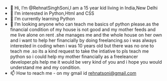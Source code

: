 - 👋 Hi, I’m @RehnatSinghSoni,I am a 15 year kid living in India,New Delhi
- 👀 I’m interested in Python,Html and CSS
- 🌱 I’m currently learning Python
- 💞️ I’m looking anyone who can teach me basics of python please.as the financial condition of my house is not good and my mother feeds and me live alone on rent .she manages me and the whole house on her own and i want to help her financially by doing freelancing.so i was always interested in coding when i was 10 years old but there was no one to teach me .so its a kind request to take the intiative to pls teach me python so i could help my mother financially as a freeleancer developer.pls help me it would be very kind of you and i hope you would understand me and my condition.
- 📫 How to reach me - on my gmail id rehnatsoni@gmail.com

<!---
RehnatSinghSoni/RehnatSinghSoni is a ✨ special ✨ repository because its `README.md` (this file) appears on your GitHub profile.
You can click the Preview link to take a look at your changes.
--->
